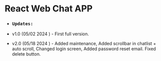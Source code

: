 # React Web Chat APP

- ### `Updates:`

- v1.0 (05/02 2024 ) - First full version.

- v2.0 (05/18 2024 ) - Added maintenance, Added scrollbar in chatlist + auto scroll, Changed login screen, Added password reset email. Fixed delete button.

